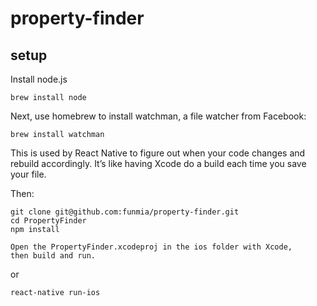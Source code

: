 # property-finder

## setup

Install node.js
```
brew install node
```

Next, use homebrew to install watchman, a file watcher from Facebook:
```
brew install watchman
```
This is used by React Native to figure out when your code changes and rebuild accordingly. It’s like having Xcode do a build each time you save your file.

Then:
```
git clone git@github.com:funmia/property-finder.git
cd PropertyFinder
npm install
```
```
Open the PropertyFinder.xcodeproj in the ios folder with Xcode,
then build and run.
```
or
```
react-native run-ios
```
